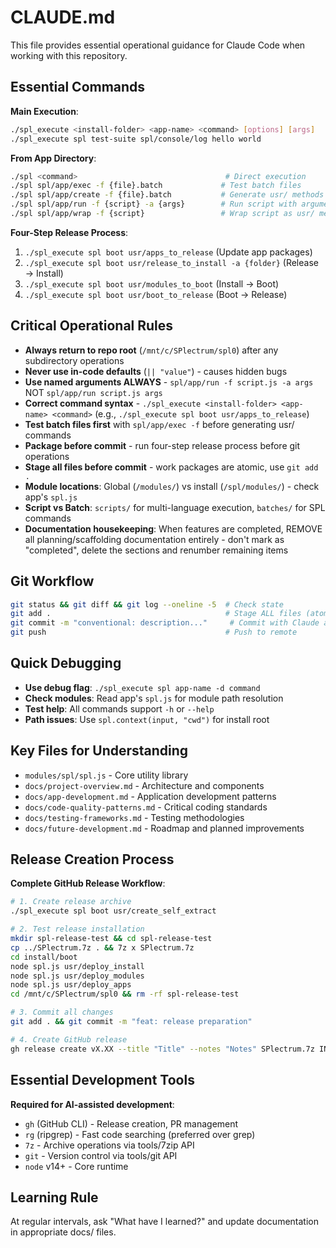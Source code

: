 # CLAUDE.md

This file provides essential operational guidance for Claude Code when working with this repository.

## Essential Commands

**Main Execution**:
```bash
./spl_execute <install-folder> <app-name> <command> [options] [args]
./spl_execute spl test-suite spl/console/log hello world
```

**From App Directory**:
```bash
./spl <command>                                 # Direct execution
./spl spl/app/exec -f {file}.batch             # Test batch files
./spl spl/app/create -f {file}.batch           # Generate usr/ methods
./spl spl/app/run -f {script} -a {args}        # Run script with arguments
./spl spl/app/wrap -f {script}                 # Wrap script as usr/ method
```

**Four-Step Release Process**:
1. `./spl_execute spl boot usr/apps_to_release` (Update app packages)
2. `./spl_execute spl boot usr/release_to_install -a {folder}` (Release → Install)
3. `./spl_execute spl boot usr/modules_to_boot` (Install → Boot)  
4. `./spl_execute spl boot usr/boot_to_release` (Boot → Release)

## Critical Operational Rules

- **Always return to repo root** (`/mnt/c/SPlectrum/spl0`) after any subdirectory operations
- **Never use in-code defaults** (`|| "value"`) - causes hidden bugs
- **Use named arguments ALWAYS** - `spl/app/run -f script.js -a args` NOT `spl/app/run script.js args`
- **Correct command syntax** - `./spl_execute <install-folder> <app-name> <command>` (e.g., `./spl_execute spl boot usr/apps_to_release`)
- **Test batch files first** with `spl/app/exec -f` before generating usr/ commands
- **Package before commit** - run four-step release process before git operations
- **Stage all files before commit** - work packages are atomic, use `git add .`
- **Module locations**: Global (`/modules/`) vs install (`/spl/modules/`) - check app's `spl.js`
- **Script vs Batch**: `scripts/` for multi-language execution, `batches/` for SPL commands
- **Documentation housekeeping**: When features are completed, REMOVE all planning/scaffolding documentation entirely - don't mark as "completed", delete the sections and renumber remaining items

## Git Workflow

```bash
git status && git diff && git log --oneline -5  # Check state
git add .                                       # Stage ALL files (atomic work packages)
git commit -m "conventional: description..."     # Commit with Claude attribution
git push                                        # Push to remote
```

## Quick Debugging

- **Use debug flag**: `./spl_execute spl app-name -d command` 
- **Check modules**: Read app's `spl.js` for module path resolution
- **Test help**: All commands support `-h` or `--help`
- **Path issues**: Use `spl.context(input, "cwd")` for install root

## Key Files for Understanding

- `modules/spl/spl.js` - Core utility library
- `docs/project-overview.md` - Architecture and components  
- `docs/app-development.md` - Application development patterns
- `docs/code-quality-patterns.md` - Critical coding standards
- `docs/testing-frameworks.md` - Testing methodologies
- `docs/future-development.md` - Roadmap and planned improvements

## Release Creation Process

**Complete GitHub Release Workflow**:
```bash
# 1. Create release archive
./spl_execute spl boot usr/create_self_extract

# 2. Test release installation
mkdir spl-release-test && cd spl-release-test
cp ../SPlectrum.7z . && 7z x SPlectrum.7z
cd install/boot
node spl.js usr/deploy_install
node spl.js usr/deploy_modules  
node spl.js usr/deploy_apps
cd /mnt/c/SPlectrum/spl0 && rm -rf spl-release-test

# 3. Commit all changes
git add . && git commit -m "feat: release preparation"

# 4. Create GitHub release
gh release create vX.XX --title "Title" --notes "Notes" SPlectrum.7z INSTALL.md
```

## Essential Development Tools

**Required for AI-assisted development**:
- `gh` (GitHub CLI) - Release creation, PR management
- `rg` (ripgrep) - Fast code searching (preferred over grep)
- `7z` - Archive operations via tools/7zip API
- `git` - Version control via tools/git API
- `node` v14+ - Core runtime

## Learning Rule

At regular intervals, ask "What have I learned?" and update documentation in appropriate docs/ files.